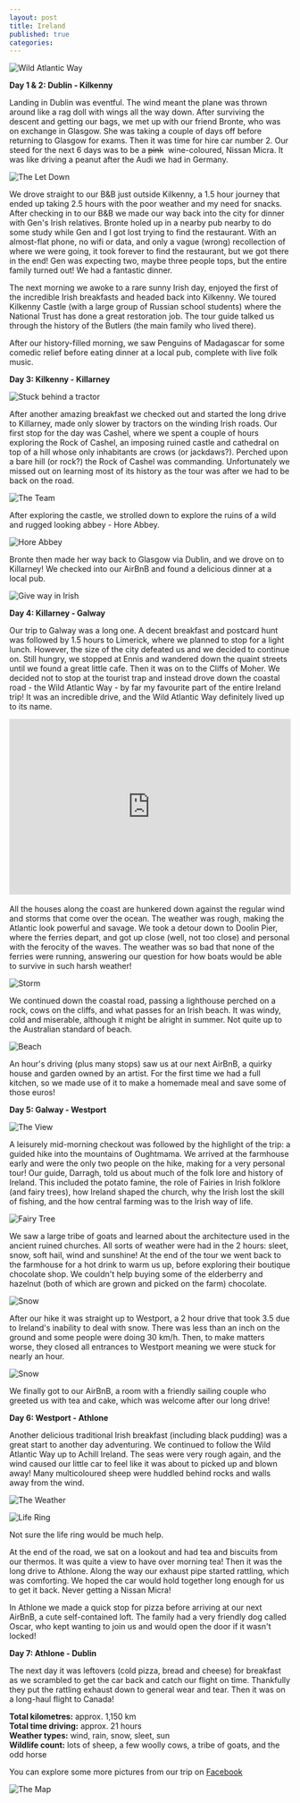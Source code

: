 ```yaml
---
layout: post
title: Ireland
published: true
categories:
---
```


![Wild Atlantic Way](/images/mattandgenvsworld/ireland/Ireland-91.jpg)

**Day 1 & 2: Dublin - Kilkenny**

Landing in Dublin was eventful. The wind meant the plane was thrown around like a rag doll with wings all the way down. After surviving the descent and getting our bags, we met up with our friend Bronte, who was on exchange in Glasgow. She was taking a couple of days off before returning to Glasgow for exams. Then it was time for hire car number 2. Our steed for the next 6 days was to be a <del>pink</del>&nbsp; wine-coloured, Nissan Micra. It was like driving a peanut after the Audi we had in Germany.

![The Let Down](/images/mattandgenvsworld/ireland/Ireland-62.jpg)

We drove straight to our B&B just outside Kilkenny, a 1.5 hour journey that ended up taking 2.5 hours with the poor weather and my need for snacks. After checking in to our B&B we made our way back into the city for dinner with Gen's Irish relatives. Bronte holed up in a nearby pub nearby to do some study while Gen and I got lost trying to find the restaurant. With an almost-flat phone, no wifi or data, and only a vague (wrong) recollection of where we were going, it took forever to find the restaurant, but we got there in the end! Gen was expecting two, maybe three people tops, but the entire family turned out! We had a fantastic dinner.

The next morning we awoke to a rare sunny Irish day, enjoyed the first of the incredible Irish breakfasts and headed back into Kilkenny. We toured Kilkenny Castle (with a large group of Russian school students) where the National Trust has done a great restoration job. The tour guide talked us through the history of the Butlers (the main family who lived there).

After our history-filled morning, we saw Penguins of Madagascar for some comedic relief before eating dinner at a local pub, complete with live folk music.

**Day 3: Kilkenny - Killarney**

![Stuck behind a tractor](/images/mattandgenvsworld/ireland/Ireland-1.jpg)

After another amazing breakfast we checked out and started the long drive to Killarney, made only slower by tractors on the winding Irish roads. Our first stop for the day was Cashel, where we spent a couple of hours exploring the Rock of Cashel, an imposing ruined castle and cathedral on top of a hill whose only inhabitants are crows (or jackdaws?). Perched upon a bare hill (or rock?) the Rock of Cashel was commanding. Unfortunately we missed out on learning most of its history as the tour was after we had to be back on the road.

![The Team](/images/mattandgenvsworld/ireland/Ireland-16.jpg)

After exploring the castle, we strolled down to explore the ruins of a wild and rugged looking abbey - Hore Abbey.

![Hore Abbey](/images/mattandgenvsworld/ireland/Ireland-22.jpg)

Bronte then made her way back to Glasgow via Dublin, and we drove on to Killarney! We checked into our AirBnB and found a delicious dinner at a local pub.

![Give way in Irish](/images/mattandgenvsworld/ireland/Ireland-26.jpg)

**Day 4: Killarney - Galway**

Our trip to Galway was a long one. A decent breakfast and postcard hunt was followed by 1.5 hours to Limerick, where we planned to stop for a light lunch. However, the size of the city defeated us and we decided to continue on. Still hungry, we stopped at Ennis and wandered down the quaint streets until we found a great little cafe. Then it was on to the Cliffs of Moher. We decided not to stop at the tourist trap and instead drove down the coastal road - the Wild Atlantic Way - by far my favourite part of the entire Ireland trip! It was an incredible drive, and the Wild Atlantic Way definitely lived up to its name.

<style>
.video-container {
    position: relative;
    padding-bottom: 56.25%;
    padding-top: 30px; height: 0; overflow: hidden;
}

.video-container iframe,
.video-container object,
.video-container embed {
    position: absolute;
    top: 0;
    left: 0;
    width: 100%;
    height: 100%;
}
</style>

<div class="video-container">
         <iframe width="560" height="315" src="https://www.youtube.com/embed/1JrdFaYx8VU" frameborder="0" allowfullscreen></iframe>
</div>
<br/>
All the houses along the coast are hunkered down against the regular wind and storms that come over the ocean. The weather was rough, making the Atlantic look powerful and savage. We took a detour down to Doolin Pier, where the ferries depart, and got up close (well, not too close) and personal with the ferocity of the waves. The weather was so bad that none of the ferries were running, answering our question for how boats would be able to survive in such harsh weather!

![Storm](/images/mattandgenvsworld/ireland/Ireland-73.jpg)

We continued down the coastal road, passing a lighthouse perched on a rock, cows on the cliffs, and what passes for an Irish beach. It was windy, cold and miserable, although it might be alright in summer. Not quite up to the Australian standard of beach.

![Beach](/images/mattandgenvsworld/ireland/Ireland-81.jpg)

An hour's driving (plus many stops) saw us at our next AirBnB, a quirky house and garden owned by an artist. For the first time we had a full kitchen, so we made use of it to make a homemade meal and save some of those euros!

**Day 5: Galway - Westport**

![The View](/images/mattandgenvsworld/ireland/Ireland-6-2.jpg)

A leisurely mid-morning checkout was followed by the highlight of the trip: a guided hike into the mountains of Oughtmama. We arrived at the farmhouse early and were the only two people on the hike, making for a very personal tour! Our guide, Darragh, told us about much of the folk lore and history of Ireland. This included the potato famine, the role of Fairies in Irish folklore (and fairy trees), how Ireland shaped the church, why the Irish lost the skill of fishing, and the how central farming was to the Irish way of life.

![Fairy Tree](/images/mattandgenvsworld/ireland/Ireland-9-2.jpg)

We saw a large tribe of goats and learned about the architecture used in the ancient ruined churches. All sorts of weather were had in the 2 hours: sleet, snow, soft hail, wind and sunshine! At the end of the tour we went back to the farmhouse for a hot drink to warm us up, before exploring their boutique chocolate shop. We couldn't help buying some of the elderberry and hazelnut (both of which are grown and picked on the farm) chocolate.

![Snow](/images/mattandgenvsworld/ireland/Ireland-25-2.jpg)

After our hike it was straight up to Westport, a 2 hour drive that took 3.5 due to Ireland's inability to deal with snow. There was less than an inch on the ground and some people were doing 30 km/h. Then, to make matters worse, they closed all entrances to Westport meaning we were stuck for nearly an hour.

![Snow](/images/mattandgenvsworld/ireland/Ireland-37-2.jpg)

We finally got to our AirBnB, a room with a friendly sailing couple who greeted us with tea and cake, which was welcome after our long drive!

**Day 6: Westport - Athlone**

Another delicious traditional Irish breakfast (including black pudding) was a great start to another day adventuring. We continued to follow the Wild Atlantic Way up to Achill Ireland.  The seas were very rough again, and the wind caused our little car to feel like it was about to picked up and blown away! Many multicoloured sheep were huddled behind rocks and walls away from the wind.

![The Weather](/images/mattandgenvsworld/ireland/Ireland-16-3.jpg)

![Life Ring](/images/mattandgenvsworld/ireland/Ireland-13-3.jpg)

Not sure the life ring would be much help.

At the end of the road, we sat on a lookout and had tea and biscuits from our thermos. It was quite a view to have over morning tea! Then it was the long drive to Athlone. Along the way our exhaust pipe started rattling, which was comforting. We hoped the car would hold together long enough for us to get it back. Never getting a Nissan Micra!

In Athlone we made a quick stop for pizza before arriving at our next AirBnB, a cute self-contained loft. The family had a very friendly dog called Oscar, who kept wanting to join us and would open the door if it wasn't locked!

**Day 7: Athlone - Dublin**

The next day it was leftovers (cold pizza, bread and cheese) for breakfast as we scrambled to get the car back and catch our flight on time. Thankfully they put the rattling exhaust down to general wear and tear. Then it was on a long-haul flight to Canada!

**Total kilometres:** approx. 1,150 km <br/>
**Total time driving:** approx. 21 hours <br/>
**Weather types:** wind, rain, snow, sleet, sun <br/>
**Wildlife count:** lots of sheep, a few woolly cows, a tribe of goats, and the odd horse <br/>

You can explore some more pictures from our trip on [Facebook](https://www.facebook.com/media/set/?set=a.10205492471931730.1073741836.1249162949&type=1&l=f0aa8cadfe)

![The Map](/images/mattandgenvsworld/ireland/ireland-2.jpg)
